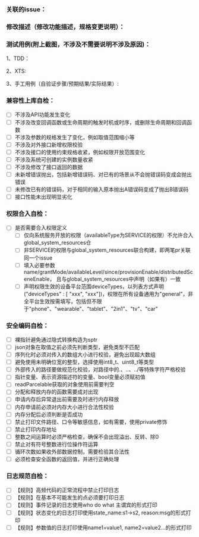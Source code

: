 ### 关联的issue：

### 修改描述（修改功能描述，规格变更说明）：

### 测试用例(附上截图，不涉及不需要说明不涉及原因)：
1、TDD：

2、XTS:

3、手工用例（自验证步骤/预期结果/实际结果）:

### 兼容性上库自检：
- [ ] 不涉及API功能发生变化
- [ ] 不涉及改变回调函数或生命周期的触发时机或时序，或删除生命周期和回调函数
- [ ] 不涉及参数的规格发生了变化，例如取值范围缩小等
- [ ] 不涉及对外接口新增权限校验
- [ ] 不涉及接口的使用约束规格收紧，例如权限开放范围变化
- [ ] 不涉及系统可创建的实例数量收紧
- [ ] 不涉及修改了接口返回的数据
- [ ] 未新增错误抛出，包括新增错误码、对已有的场景从不会抛错误码变成会抛出错误
- [ ] 未修改已有的错误码，对于相同的输入原本抛出A错误码变成了抛出B错误码
- [ ] 接口性能未出现明显劣化

### 权限合入自检：
- [ ] 是否需要合入权限定义
    - [ ] 仅向系统服务开放的权限（availableType为SERVICE的权限）不允许合入global_system_resources仓
    - [ ] 非SERVICE的权限与global_system_resources联合构建，即两笔pr关联同一个issue
    - [ ] 填入必要参数name/grantMode/availableLevel/since/provisionEnable/distributedSceneEnable， 且与global_system_resources中声明（如果有）一致
    - [ ] 声明权限生效的设备平台范围deviceTypes，以列表方式声明("deviceTypes" : [ "xxx", "xxx"])，权限在所有设备通用为"general"，非全平台生效按需填写，包括但不限于"phone"、"wearable"、"tablet"、"2in1"、"tv"、"car"

### 安全编码自检：
- [ ] 裸指针避免通过隐式转换构造为sptr
- [ ] json对象在取值之前必须先判断类型，避免类型不匹配
- [ ] 序列化时必须对传入的数组大小进行校验，避免出现超大数组
- [ ] 避免使用未明确位宽的整型，选择使用int8_t、uint8_t等类型
- [ ] 外部传入的路径要做规范化校验，对路径中的.、..、../等特殊字符严格校验
- [ ] 指针变量、表示资源描述符的变量、bool变量必须赋初值
- [ ] readParcelable获取的对象使用前需要判空
- [ ] 分配和释放内存的函数需要成对出现
- [ ] 申请内存后异常退出前需要及时进行内存释放
- [ ] 内存申请前必须对内存大小进行合法性校验
- [ ] 内存分配后必须判断是否成功
- [ ] 禁止打印文件路径、口令等敏感信息，如有需要，使用private修饰
- [ ] 禁止打印内存地址
- [ ] 整数之间运算时必须严格检查，确保不会出现溢出、反转、除0
- [ ] 禁止对有符号整数进行位操作符运算
- [ ] 循环次数如果收外部数据控制，需要检验其合法性
- [ ] 必须检查安全函数的返回值，并进行正确处理

### 日志规范自检：
- [ ] 【规则】高频代码的正常流程中禁止打印日志
- [ ] 【规则】在基本不可能发生的点必须要打印日志
- [ ] 【规则】事件记录的日志使用who do what 主谓宾的形式打印
- [ ] 【规则】状态变化的日志打印使用state_name:s1->s2, reason:msg的形式打印
- [ ] 【规则】参数值的日志打印使用name1=value1, name2=value2…的形式打印
